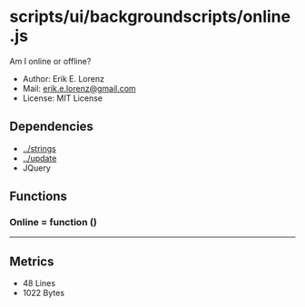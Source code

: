 # scripts/ui/backgroundscripts/online.js


Am I online or offline?
* Author: Erik E. Lorenz 
* Mail: <erik.e.lorenz@gmail.com>
* License: MIT License


## Dependencies

* <a href="../strings.html">../strings</a>
* <a href="../update.html">../update</a>
* JQuery


## Functions

###   Online = function ()


---

## Metrics

* 48 Lines
* 1022 Bytes


